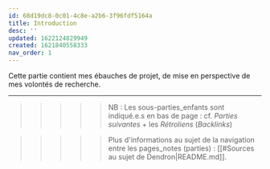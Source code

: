```yaml
---
id: 68d19dc8-0c01-4c8e-a2b6-3f96fdf5164a
title: Introduction
desc: ''
updated: 1622124829949
created: 1621840558333
nav_order: 1
---
```


Cette partie contient mes ébauches de projet, de mise en perspective de mes volontés de recherche.

---

>>>>> NB : Les sous-parties_enfants sont indiqué.e.s en bas de page : cf. *Parties suivantes*  + les *Rétroliens*  (*Backlinks*)   

>>>>> Plus d'informations au sujet de la navigation entre les pages_notes (parties) : [[#Sources au sujet de Dendron|README.md]].